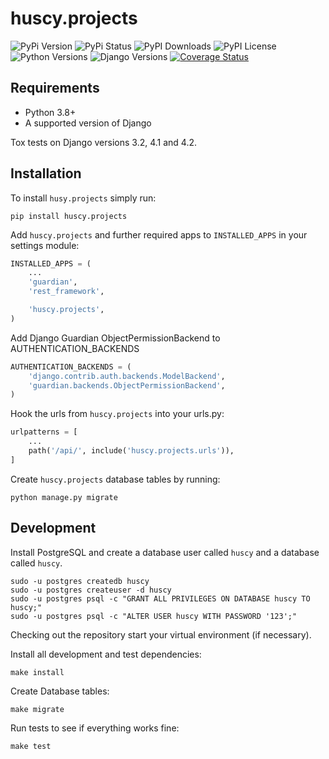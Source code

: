 # huscy.projects

![PyPi Version](https://img.shields.io/pypi/v/huscy-projects.svg)
![PyPi Status](https://img.shields.io/pypi/status/huscy-projects)
![PyPI Downloads](https://img.shields.io/pypi/dm/huscy-projects)
![PyPI License](https://img.shields.io/pypi/l/huscy-projects?color=yellow)
![Python Versions](https://img.shields.io/pypi/pyversions/huscy-projects.svg)
![Django Versions](https://img.shields.io/pypi/djversions/huscy-projects)
[![Coverage Status](https://coveralls.io/repos/bitbucket/huscy/projects/badge.svg?branch=master)](https://coveralls.io/bitbucket/huscy/projects?branch=master)



## Requirements

- Python 3.8+
- A supported version of Django

Tox tests on Django versions 3.2, 4.1 and 4.2.



## Installation

To install `husy.projects` simply run:

	pip install huscy.projects


Add `huscy.projects` and further required apps to `INSTALLED_APPS` in your settings module:

```python
INSTALLED_APPS = (
	...
	'guardian',
	'rest_framework',

	'huscy.projects',
)
```

Add Django Guardian ObjectPermissionBackend to AUTHENTICATION_BACKENDS

```python
AUTHENTICATION_BACKENDS = (
    'django.contrib.auth.backends.ModelBackend',
    'guardian.backends.ObjectPermissionBackend',
)
```

Hook the urls from `huscy.projects` into your urls.py:

```python
urlpatterns = [
    ...
	path('/api/', include('huscy.projects.urls')),
]
```

Create `huscy.projects` database tables by running:

	python manage.py migrate



## Development

Install PostgreSQL and create a database user called `huscy` and a database called `huscy`.

	sudo -u postgres createdb huscy
	sudo -u postgres createuser -d huscy
	sudo -u postgres psql -c "GRANT ALL PRIVILEGES ON DATABASE huscy TO huscy;"
	sudo -u postgres psql -c "ALTER USER huscy WITH PASSWORD '123';"

Checking out the repository start your virtual environment (if necessary).

Install all development and test dependencies:

	make install

Create Database tables:

	make migrate

Run tests to see if everything works fine:

	make test
